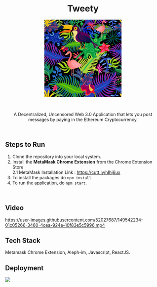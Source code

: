 <h1 align="center" >
  <b> Tweety </b>
</h1>

<!-- # ![pageres](public/favicon.png) -->
<p align="center">
  <img src="public/favicon.png" width="250px" height="250px"/>
</p>

 <br />
 
<p align="center">
A Decentralized, Uncensored Web 3.0 Application that lets you post messages by paying in the Ethereum Cryptocurrency.
</p>
 
<br /> 

## Steps to Run

1. Clone the repository into your local system.
2. Install the **MetaMask Chrome Extension** from the Chrome Extension Store
   <br />
   2.1 MetaMask Installation Link : https://cutt.ly/hIhj6ux
4. To install the packages do `npm install`.
5. To run the application, do `npm start`.

<br />

## Video

https://user-images.githubusercontent.com/52027687/149542234-01c05266-3460-4cea-924e-10f83e5c5996.mp4


## Tech Stack
Metamask Chrome Extension, Aleph-im, Javascript, ReactJS.

## Deployment
<a href="https://tweety.pages.dev/"><img src="https://img.shields.io/badge/Cloudflare-F38020?style=for-the-badge&logo=Cloudflare&logoColor=white"/></a>
